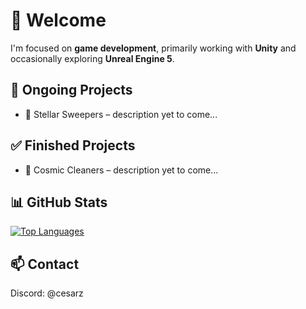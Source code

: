 # 👋 Welcome

I'm focused on **game development**, primarily working with **Unity** and occasionally exploring **Unreal Engine 5**. 

## 🚧 Ongoing Projects

- 🚀 Stellar Sweepers – description yet to come...

## ✅ Finished Projects

- 🚀 Cosmic Cleaners – description yet to come...

## 📊 GitHub Stats

[![Top Languages](https://github-readme-stats.vercel.app/api/top-langs?username=cesarzysko&hide_title=true&theme=nord)](https://github.com/cesarzysko#-github-stats)

## 📫 Contact

Discord: @cesarz
